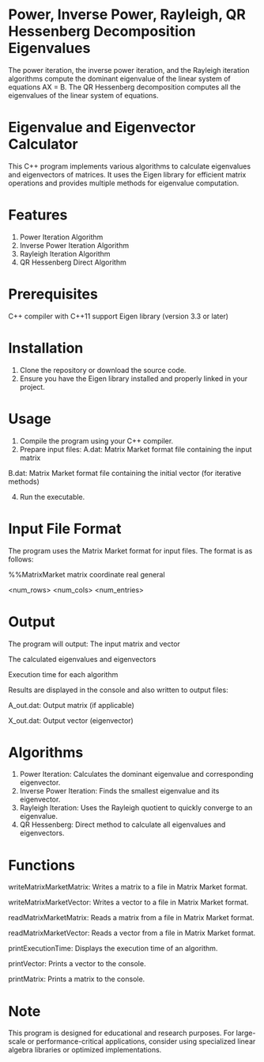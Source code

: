 # Power, Inverse Power, Rayleigh, QR Hessenberg Decomposition Eigenvalues

The power iteration, the inverse power iteration, and the Rayleigh iteration algorithms compute the dominant eigenvalue of the linear system of equations AX = B. The QR Hessenberg decomposition computes all the eigenvalues of the linear system of equations.

# Eigenvalue and Eigenvector Calculator

This C++ program implements various algorithms to calculate eigenvalues and eigenvectors of matrices. It uses the Eigen library for efficient matrix operations and provides multiple methods for eigenvalue computation.

# Features

1. Power Iteration Algorithm
2. Inverse Power Iteration Algorithm
3. Rayleigh Iteration Algorithm
4. QR Hessenberg Direct Algorithm

# Prerequisites

C++ compiler with C++11 support
Eigen library (version 3.3 or later)

# Installation

1. Clone the repository or download the source code.
2. Ensure you have the Eigen library installed and properly linked in your project.

# Usage

1. Compile the program using your C++ compiler.
2. Prepare input files:
  A.dat: Matrix Market format file containing the input matrix

  B.dat: Matrix Market format file containing the initial vector (for iterative methods)
  
4. Run the executable.

# Input File Format

The program uses the Matrix Market format for input files. The format is as follows:

%%MatrixMarket matrix coordinate real general

<num_rows> <num_cols> <num_entries>

<row> <col> <value>

<row> <col> <value>

# Output

The program will output:
The input matrix and vector

The calculated eigenvalues and eigenvectors

Execution time for each algorithm

Results are displayed in the console and also written to output files:

A_out.dat: Output matrix (if applicable)

X_out.dat: Output vector (eigenvector)

# Algorithms

1. Power Iteration: Calculates the dominant eigenvalue and corresponding eigenvector.
2. Inverse Power Iteration: Finds the smallest eigenvalue and its eigenvector.
3. Rayleigh Iteration: Uses the Rayleigh quotient to quickly converge to an eigenvalue.
4. QR Hessenberg: Direct method to calculate all eigenvalues and eigenvectors.

# Functions

writeMatrixMarketMatrix: Writes a matrix to a file in Matrix Market format.

writeMatrixMarketVector: Writes a vector to a file in Matrix Market format.

readMatrixMarketMatrix: Reads a matrix from a file in Matrix Market format.

readMatrixMarketVector: Reads a vector from a file in Matrix Market format.

printExecutionTime: Displays the execution time of an algorithm.

printVector: Prints a vector to the console.

printMatrix: Prints a matrix to the console.

# Note

This program is designed for educational and research purposes. For large-scale or performance-critical applications, consider using specialized linear algebra libraries or optimized implementations.
